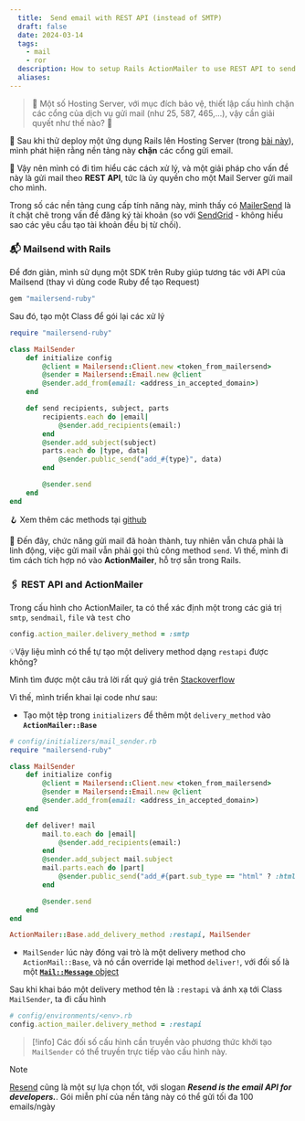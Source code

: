 ```yaml
---
  title:  Send email with REST API (instead of SMTP)
  draft: false
  date: 2024-03-14
  tags:
    - mail
    - ror
  description: How to setup Rails ActionMailer to use REST API to send emails?
  aliases: 
---
```


> 🐯 Một số Hosting Server, với mục đích bảo vệ, thiết lập cấu hình chặn các cổng của dịch vụ gửi mail (như 25, 587, 465,...), vậy cần giải quyết như thế nào? 🙂

🎈 Sau khi thử deploy một ứng dụng Rails lên Hosting Server (trong [bài này](til/deploy-rails-to-render.md)), mình phát hiện rằng nền tảng này **chặn** các cổng gửi email.

🔎 Vậy nên mình có đi tìm hiểu các cách xử lý, và một giải pháp cho vấn đề này là gửi mail theo **REST API**, tức là ủy quyền cho một Mail Server gửi mail cho mình.

Trong số các nền tảng cung cấp tính năng này, mình thấy có [MailerSend](https://www.mailersend.com/) là ít chặt chẽ trong vấn đề đăng ký tài khoản (so với [SendGrid](https://sendgrid.com/en-us) - không hiểu sao các yêu cầu tạo tài khoản đều bị từ chối).

### 📬 Mailsend with Rails

Để đơn giản, mình sử dụng một SDK trên Ruby giúp tương tác với API của Mailsend (thay vì dùng code Ruby để tạo Request)

```ruby
gem "mailersend-ruby"
```

Sau đó, tạo một Class để gói lại các xử lý

```ruby
require "mailersend-ruby"

class MailSender
    def initialize config
        @client = Mailersend::Client.new <token_from_mailersend>
        @sender = Mailersend::Email.new @client
        @sender.add_from(email: <address_in_accepted_domain>)
    end

    def send recipients, subject, parts
        recipients.each do |email|
            @sender.add_recipients(email:)
        end
        @sender.add_subject(subject)
        parts.each do |type, data|
            @sender.public_send("add_#{type}", data)
        end

        @sender.send
    end
end
```

🪝 Xem thêm các methods tại [github](https://github.com/mailersend/mailersend-ruby)

🎈 Đến đây, chức năng gửi mail đã hoàn thành, tuy nhiên vẫn chưa phải là linh động, việc gửi mail vẫn phải gọi thủ công method `send`. Vì thế, mình đi tìm cách tích hợp nó vào **ActionMailer**, hỗ trợ sẵn trong Rails.

### 🖇 REST API and ActionMailer

Trong cấu hình cho ActionMailer, ta có thể xác định một trong các giá trị `smtp`, `sendmail`, `file` và `test` cho

```ruby
config.action_mailer.delivery_method = :smtp
```

💡Vậy liệu mình có thể tự tạo một delivery method dạng `restapi` được không?

Mình tìm được một câu trả lời rất quý giá trên [Stackoverflow](https://stackoverflow.com/questions/64436237/how-can-rails-applicationmailer-be-configured-to-use-an-api-or-restclient-inst)

Vì thế, mình triển khai lại code như sau:

- Tạo một tệp trong `initializers` để thêm một `delivery_method` vào **`ActionMailer::Base`**

```ruby
# config/initializers/mail_sender.rb
require "mailersend-ruby"

class MailSender
    def initialize config
        @client = Mailersend::Client.new <token_from_mailersend>
        @sender = Mailersend::Email.new @client
        @sender.add_from(email: <address_in_accepted_domain>)
    end

    def deliver! mail
        mail.to.each do |email|
            @sender.add_recipients(email:)
        end
        @sender.add_subject mail.subject
        mail.parts.each do |part|
            @sender.public_send("add_#{part.sub_type == "html" ? :html : :text}", part.body.raw_source)
        end

        @sender.send
    end
end

ActionMailer::Base.add_delivery_method :restapi, MailSender
```

- `MailSender` lúc này đóng vai trò là một delivery method cho `ActionMail::Base`, và nó cần override lại method `deliver!`, với đối số là một [**`Mail::Message`** object](https://www.rubydoc.info/github/mikel/mail/Mail/Message)

Sau khi khai báo một delivery method tên là `:restapi` và ánh xạ tới Class `MailSender`, ta đi cấu hình

```ruby
# config/environments/<env>.rb
config.action_mailer.delivery_method = :restapi
```

> [!info]
> Các đối số cấu hình cần truyền vào phương thức khởi tạo `MailSender` có thể truyền trực tiếp vào cấu hình này.

> [!note]
> [Resend](https://resend.com/overview) cũng là một sự lựa chọn tốt, với slogan **_Resend is the email API for developers._**. Gói miễn phí của nền tảng này có thể gửi tối đa 100 emails/ngày
